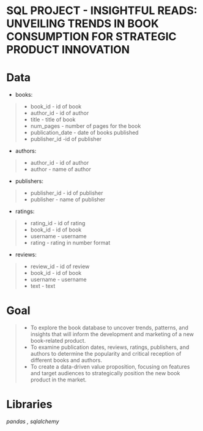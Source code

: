 # SQL PROJECT - INSIGHTFUL READS: UNVEILING TRENDS IN BOOK CONSUMPTION FOR STRATEGIC PRODUCT INNOVATION
# Data
- books:
> - book_id - id of book
> - author_id - id of author
> - title - title of book
> - num_pages - number of pages for the book
> - publication_date - date of books published
> - publisher_id -id of publisher

- authors:
> - author_id - id of author
> - author - name of author

- publishers:
> - publisher_id - id of publisher
> - publisher - name of publisher

- ratings:
> - rating_id - id of rating
> - book_id - id of book
> - username - username
> - rating - rating in number format

- reviews:
> - review_id - id of review
> - book_id - id of book
> - username - username
> - text - text

# Goal
> - To explore the book database to uncover trends, patterns, and insights that will inform the development and marketing of a new book-related product.
> - To examine publication dates, reviews, ratings, publishers, and authors to determine the popularity and critical reception of different books and authors.
> - To create a data-driven value proposition, focusing on features and target audiences to strategically position the new book product in the market.

# Libraries
*pandas , sqlalchemy*
